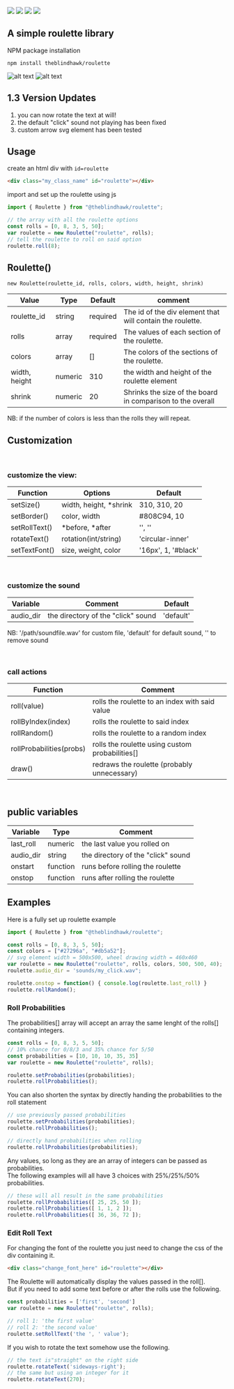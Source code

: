 ![](https://img.shields.io/npm/dm/@theblindhawk/roulette)
![](https://img.shields.io/npm/v/@theblindhawk/roulette)
![](https://img.shields.io/github/languages/code-size/TheBlindHawk/Roulette)
![](https://img.shields.io/librariesio/release/npm/d3)

## A simple roulette library

NPM package installation
```
npm install theblindhawk/roulette
```
![alt text](https://github.com/TheBlindHawk/Roulette/blob/main/docs/black_white.png?raw=true)
![alt text](https://github.com/TheBlindHawk/Roulette/blob/main/docs/colors.png?raw=true)

## 1.3 Version Updates

1. you can now rotate the text at will!
2. the default "click" sound not playing has been fixed
3. custom arrow svg element has been tested

## Usage
create an html div with ```id=roulette```
```html
<div class="my_class_name" id="roulette"></div>
```

import and set up the roulette using js
```javascript
import { Roulette } from "@theblindhawk/roulette";

// the array with all the roulette options
const rolls = [0, 8, 3, 5, 50];
var roulette = new Roulette("roulette", rolls);
// tell the roulette to roll on said option
roulette.roll(8);
```


## Roulette()

```
new Roulette(roulette_id, rolls, colors, width, height, shrink)
```

| Value         | Type     | Default   | comment        |
| ------------- | -------- | --------- | -------------- |
| roulette_id   | string   | required  | The id of the div element that will contain the roulette.  |
| rolls         | array    | required  | The values of each section of the roulette.                |
| colors        | array    | []        | The colors of the sections of the roulette.                |
| width, height | numeric  | 310       | the width and height of the roulette element               |
| shrink        | numeric  | 20        | Shrinks the size of the board in comparison to the overall |

NB: if the number of colors is less than the rolls they will repeat.

## Customization

</br>

### customize the view:

| Function      | Options                | Default             |
| ------------- | ---------------------- | ------------------- |
| setSize()     | width, height, *shrink | 310, 310, 20        |
| setBorder()   | color, width           | #808C94, 10         |
| setRollText() | *before, *after        | '', ''              |
| rotateText()  | rotation(int/string)   | 'circular-inner'    |
| setTextFont() | size, weight, color    | '16px', 1, '#black' |

</br>

### customize the sound

| Variable      | Comment                            | Default                     |
| ------------- | ---------------------------------- | --------------------------- |
| audio_dir     | the directory of the "click" sound | 'default'                   |

NB: '/path/soundfile.wav' for custom file, 'default' for default sound, '' to remove sound

</br>

### call actions

| Function                 | Comment                                                 |
| ------------------------ | ------------------------------------------------------- |
| roll(value)              | rolls the roulette to an index with said value          |
| rollByIndex(index)       | rolls the roulette to said index                        |
| rollRandom()             | rolls the roulette to a random index                    |
| rollProbabilities(probs) | rolls the roulette using custom probabilities[]         |
| draw()                   | redraws the roulette (probably unnecessary)             |

</br>

## public variables

| Variable      | Type     | Comment                            |
| ------------- | -------- |----------------------------------- |
| last_roll     | numeric  | the last value you rolled on       |
| audio_dir     | string   | the directory of the "click" sound |
| onstart       | function | runs before rolling the roulette   |
| onstop        | function | runs after rolling the roulette    |

## Examples

Here is a fully set up roulette example
```javascript
import { Roulette } from "@theblindhawk/roulette";

const rolls = [0, 8, 3, 5, 50];
const colors = ["#27296a", "#db5a52"];
// svg element width = 500x500, wheel drawing width = 460x460
var roulette = new Roulette("roulette", rolls, colors, 500, 500, 40);
roulette.audio_dir = 'sounds/my_click.wav";

roulette.onstop = function() { console.log(roulette.last_roll) }
roulette.rollRandom();
```

### Roll Probabilities
The probabilities[] array will accept an array the same lenght of the rolls[] containing integers.  
```javascript
const rolls = [0, 8, 3, 5, 50];
// 10% chance for 0/8/3 and 35% chance for 5/50
const probabilities = [10, 10, 10, 35, 35]
var roulette = new Roulette("roulette", rolls);

roulette.setProbabilities(probabilities);
roulette.rollProbabilities();
```
You can also shorten the syntax by directly handing the probabilities to the roll statement  
```javascript
// use previously passed probabilities
roulette.setProbabilities(probabilities);
roulette.rollProbabilities();

// directly hand probabilities when rolling
roulette.rollProbabilities(probabilities);
```
Any values, so long as they are an array of integers can be passed as probabilities.  
The following examples will all have 3 choices with 25%/25%/50% probabilities.  
```javascript
// these will all result in the same probabilities
roulette.rollProbabilities([ 25, 25, 50 ]);
roulette.rollProbabilities([ 1, 1, 2 ]);
roulette.rollProbabilities([ 36, 36, 72 ]);
```

### Edit Roll Text

For changing the font of the roulette you just need to change the css of the div containing it.  
```html
<div class="change_font_here" id="roulette"></div>
```
The Roulette will automatically display the values passed in the roll[].  
But if you need to add some text before or after the rolls use the following.  
```javascript
const probabilities = ['first', 'second']
var roulette = new Roulette("roulette", rolls);

// roll 1: 'the first value'
// roll 2: 'the second value'
roulette.setRollText('the ', ' value');
```
If you wish to rotate the text somehow use the following.  
```javascript
// the text is"straight" on the right side
roulette.rotateText('sideways-right');
// the same but using an integer for it
roulette.rotateText(270);
```
